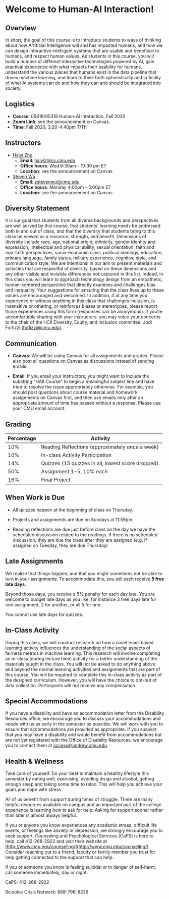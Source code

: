 # Welcome to Human-AI Interaction!

## Overview

In short, the goal of this course is to introduce students to ways of
thinking about how Artificial Intelligence will and has impacted
humans, and how we can design interactive intelligent systems that are
usable and beneficial to humans, and respect human values. As students
in this course, you will build a number of different interactive
technologies powered by AI, gain practical experience with what
impacts their usability for humans, understand the various places that
humans exist in the data pipeline that drives machine learning, and
learn to think both optimistically and critically of what AI systems
can do and how they can and should be integrated into society.


## Logistics
- **Course**: 05618/05318 Human-AI Interaction, Fall 2020
- **Zoom Link**:  see the announcement on Canvas.
- **Time**: Fall 2020, 3:20-4:40pm T/Th


## Instructors
  - [Haiyi Zhu](https://haiyizhu.com)
    - **Email**: [haiyiz@cs.cmu.edu](mailto:haiyiz@cs.cmu.edu)
    - **Office hours**: Wed 9:30am - 10:30 pm ET
    - **Location**: see the announcement on Canvas
  - [Steven Wu](https://zstevenwu.com)
    - **Email**: [zstevenwu@cmu.edu](mailto:zstevenwu@cmu.edu)
    - **Office hours**: Monday 4:00pm - 5:00pm ET
    - **Location**: see the announcement on Canvas

## Diversity Statement
It is our goal that students from all diverse backgrounds and
perspectives are well served by this course, that students’ learning
needs be addressed both in and out of class, and that the diversity
that students bring to this class be viewed as a resource, strength,
and benefit. Dimensions of diversity include race, age, national
origin, ethnicity, gender identity and expression, intellectual and
physical ability, sexual orientation, faith and non-faith
perspectives, socio-economic class, political ideology, education,
primary language, family status, military experience, cognitive style,
and communication style. We are intentional in our aim to present
materials and activities that are respectful of diversity, based on
these dimensions and any other visible and invisible differences not
captured in this list. Indeed, in this class you will learn to
approach technology design from an empathetic, human-centered
perspective that directly examines and challenges bias and
inequality. Your suggestions for ensuring that the class lives up to
these values are encouraged and welcomed. In addition, if at any time
you experience or witness anything in this class that challenges
inclusion, is insensitive or othering, or reinforces biases or
stereotypes, please report those experiences using this form
(responses can be anonymous). If you’re uncomfortable sharing with
your instructors, you may voice your concerns to the chair of the HCII
Diversity, Equity, and Inclusion committee, Jodi Forlizzi
[(forlizzi@cmu.edu)](mailto:forlizzi@cmu.edu).  


## Communication

- **Canvas**: We will be using Canvas for all assignments and grades.
Please also post all questions on Canvas as discussions instead of
sending emails.

-  **Email**: If you email your instructors, you might want to include the
  substring "HAII Course" to begin a meaningful subject line and have
  tried to resolve the issue appropriately otherwise. For example, you
  should post questions about course material and homework assignments
  on Canvas first, and then use emails only after an appropriate
  amount of time has passed without a response. Please use your CMU
  email account.






## Grading


Percentage | Activity  | 
------|-----|
10%| Reading Reflections (approximately once a week)|
10%| In-class Activity Participation|
14%| Quizzes (15 quizzes in all, lowest score dropped).|
50%| Assignment 1-5, 10% each|
16%| Final Project|



## When Work is Due
- All quizzes happen at the beginning of class on Thursday. 

- Projects and assignments are due on Sundays at 11:59pm. 

- Reading reflections are due just before class on the day we have the
scheduled discussion related to the readings. If there is no scheduled
discussion, they are due the class after they are assigned (e.g. if
assigned on Tuesday, they are due Thursday)


## Late Assignments
We realize that things happen, and that you might sometimes not be
able to turn in your assignments. To accommodate this, you will each
receive **5 free late days**.

Beyond those days, you receive a 5% penalty for each day late.  You
are welcome to budget late days as you like, for instance 3 free days
late for one assignment, 2 for another, or all 5 for one.

You cannot use late days for quizzes.

## In-Class Activity
During this class, we will conduct research on how a novel team-based
learning activity influences the understanding of the social aspects
of fairness metrics in machine learning. This research will involve
completing an in-class (during lecture time) activity for a better
understanding of the materials taught in the class. You will not be
asked to do anything above and beyond the normal learning activities
and assignments that are part of this course. You will be required to
complete this in-class activity as part of the designed
curriculum. However, you will have the choice to opt-out of data
collection. Participants will not receive any compensation.


## Special Accommodations
If you have a disability and have an accommodation letter from the
Disability Resources office, we encourage you to discuss your
accommodations and needs with us as early in the semester as
possible. We will work with you to ensure that accommodations are
provided as appropriate. If you suspect that you may have a disability
and would benefit from accommodations but are not yet registered with
the Office of Disability Resources, we encourage you to contact them
at [access@andrew.cmu.edu](mailto:access@andrew.cmu.edu).


## Health & Wellness
Take care of yourself. Do your best to maintain a healthy lifestyle
this semester by eating well, exercising, avoiding drugs and alcohol,
getting enough sleep and taking some time to relax. This will help you
achieve your goals and cope with stress.

All of us benefit from support during times of struggle. There are
many helpful resources available on campus and an important part of
the college experience is learning how to ask for help. Asking for
support sooner rather than later is almost always helpful.

If you or anyone you know experiences any academic stress, difficult
life events, or feelings like anxiety or depression, we strongly
encourage you to seek support. Counseling and Psychological Services
(CaPS) is here to help: call 412-268-2922 and visit their website at
[http://www.cmu.edu/counseling/](http://www.cmu.edu/counseling/). Consider
reaching out to a friend, faculty or family member you trust for help
getting connected to the support that can help.

If you or someone you know is feeling suicidal or in danger of self-harm, call someone immediately, day or night:

CaPS: 412-268-2922

Re:solve Crisis Network: 888-796-8226
